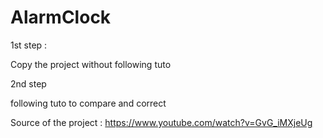 # AlarmClock

1st step :

Copy the project without following tuto

2nd step

following tuto to compare and correct

Source of the project : https://www.youtube.com/watch?v=GvG_iMXjeUg
